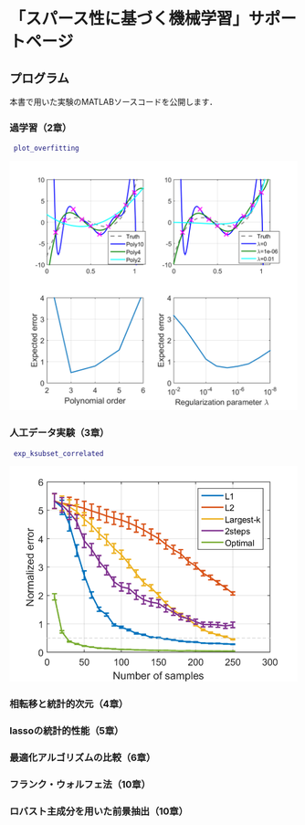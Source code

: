 # 「スパース性に基づく機械学習」サポートページ

## プログラム
本書で用いた実験のMATLABソースコードを公開します．

### 過学習（2章）
```matlab
 plot_overfitting
```
![図2.3](./fig2.3.png)

### 人工データ実験（3章）
```matlab
 exp_ksubset_correlated
```
![図3.4](./fig3.4.png)

### 相転移と統計的次元（4章）

### lassoの統計的性能（5章）

### 最適化アルゴリズムの比較（6章）

### フランク・ウォルフェ法（10章）

### ロバスト主成分を用いた前景抽出（10章）


